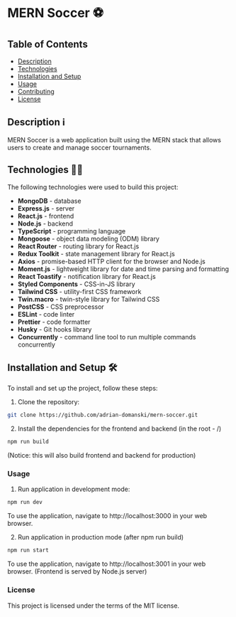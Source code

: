 # MERN Soccer ⚽️

## Table of Contents

- [Description](#description)
- [Technologies](#technologies)
- [Installation and Setup](#installation-and-setup)
- [Usage](#usage)
- [Contributing](#contributing)
- [License](#license)

## Description ℹ️

MERN Soccer is a web application built using the MERN stack that allows users to create and manage soccer tournaments.

## Technologies 👨‍💻

The following technologies were used to build this project:

- **MongoDB** - database
- **Express.js** - server
- **React.js** - frontend
- **Node.js** - backend
- **TypeScript** - programming language
- **Mongoose** - object data modeling (ODM) library
- **React Router** - routing library for React.js
- **Redux Toolkit** - state management library for React.js
- **Axios** - promise-based HTTP client for the browser and Node.js
- **Moment.js** - lightweight library for date and time parsing and formatting
- **React Toastify** - notification library for React.js
- **Styled Components** - CSS-in-JS library
- **Tailwind CSS** - utility-first CSS framework
- **Twin.macro** - twin-style library for Tailwind CSS
- **PostCSS** - CSS preprocessor
- **ESLint** - code linter
- **Prettier** - code formatter
- **Husky** - Git hooks library
- **Concurrently** - command line tool to run multiple commands concurrently

## Installation and Setup 🛠️

To install and set up the project, follow these steps:

1. Clone the repository:

```bash
git clone https://github.com/adrian-domanski/mern-soccer.git
```
2. Install the dependencies for the frontend and backend (in the root - /)
```bash
npm run build
```
(Notice: this will also build frontend and backend for production)

### Usage
1. Run application in development mode:

```bash
npm run dev
```
To use the application, navigate to http://localhost:3000 in your web browser.

2. Run application in production mode (after npm run build)

```bash
npm run start
```
To use the application, navigate to http://localhost:3001 in your web browser. (Frontend is served by Node.js server)

### License

This project is licensed under the terms of the MIT license.
